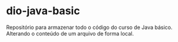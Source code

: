 # dio-java-basic
Repositório para armazenar todo o código do curso de Java básico.
Alterando o conteúdo de um arquivo de forma local.